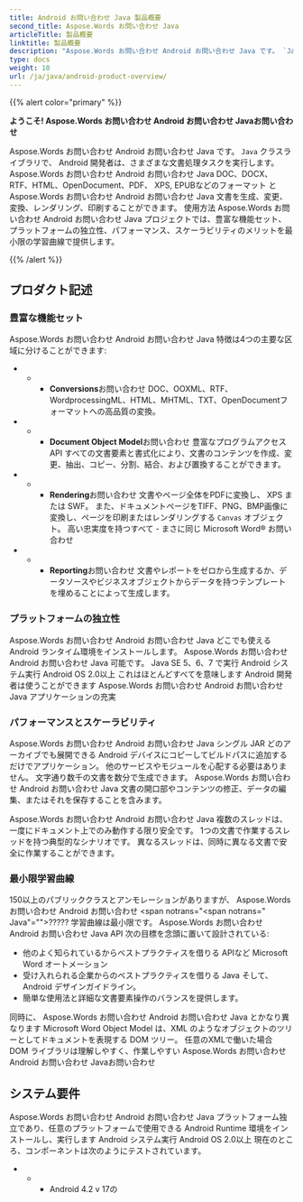 ```yaml
---
title: Android お問い合わせ Java 製品概要
second_title: Aspose.Words お問い合わせ Java
articleTitle: 製品概要
linktitle: 製品概要
description: "Aspose.Words お問い合わせ Android お問い合わせ Java です。 `Java` クラスライブラリで、 Android 開発者は、さまざまな文書処理タスクを実行します。"
type: docs
weight: 10
url: /ja/java/android-product-overview/
---
```


{{% alert color="primary" %}}

**ようこそ! Aspose.Words お問い合わせ Android お問い合わせ Javaお問い合わせ**

Aspose.Words お問い合わせ Android お問い合わせ Java です。 `Java` クラスライブラリで、 Android 開発者は、さまざまな文書処理タスクを実行します。 Aspose.Words お問い合わせ Android お問い合わせ Java DOC、DOCX、RTF、HTML、OpenDocument、PDF、 XPS, EPUBなどのフォーマット と Aspose.Words お問い合わせ Android お問い合わせ Java 文書を生成、変更、変換、レンダリング、印刷することができます。 使用方法 Aspose.Words お問い合わせ Android お問い合わせ Java プロジェクトでは、豊富な機能セット、プラットフォームの独立性、パフォーマンス、スケーラビリティのメリットを最小限の学習曲線で提供します。

{{% /alert %}}

## プロダクト記述

### 豊富な機能セット

Aspose.Words お問い合わせ Android お問い合わせ Java 特徴は4つの主要な区域に分けることができます:

- - - **Conversions**お問い合わせ DOC、OOXML、RTF、WordprocessingML、HTML、MHTML、TXT、OpenDocumentフォーマットへの高品質の変換。
- - - **Document Object Model**お問い合わせ 豊富なプログラムアクセス API すべての文書要素と書式化により、文書のコンテンツを作成、変更、抽出、コピー、分割、結合、および置換することができます。
- - - **Rendering**お問い合わせ 文書やページ全体をPDFに変換し、 XPS または SWF。 また、ドキュメントページをTIFF、PNG、BMP画像に変換し、ページを印刷またはレンダリングする `Canvas` オブジェクト。 高い忠実度を持つすべて - まさに同じ Microsoft Word® お問い合わせ
- - - **Reporting**お問い合わせ 文書やレポートをゼロから生成するか、データソースやビジネスオブジェクトからデータを持つテンプレートを埋めることによって生成します。

### プラットフォームの独立性

Aspose.Words お問い合わせ Android お問い合わせ Java どこでも使える Android ランタイム環境をインストールします。 Aspose.Words お問い合わせ Android お問い合わせ Java 可能です。 Java SE 5、6、7 で実行 Android システム実行 Android OS 2.0以上 これはほとんどすべてを意味します Android 開発者は使うことができます Aspose.Words お問い合わせ Android お問い合わせ Java アプリケーションの充実

### パフォーマンスとスケーラビリティ

Aspose.Words お問い合わせ Android お問い合わせ Java シングル JAR どのアーカイブでも展開できる Android デバイスにコピーしてビルドパスに追加するだけでアプリケーション。 他のサービスやモジュールを心配する必要はありません。 文字通り数千の文書を数分で生成できます。 Aspose.Words お問い合わせ Android お問い合わせ Java 文書の開口部やコンテンツの修正、データの編集、またはそれを保存することを含みます。

Aspose.Words お問い合わせ Android お問い合わせ Java 複数のスレッドは、一度にドキュメント上でのみ動作する限り安全です。 1つの文書で作業するスレッドを持つ典型的なシナリオです。 異なるスレッドは、同時に異なる文書で安全に作業することができます。

### 最小限学習曲線

150以上のパブリッククラスとアンモレーションがありますが、 Aspose.Words お問い合わせ Android お問い合わせ <span notrans="<span notrans=" Java"=""></span>????? 学習曲線は最小限です。 Aspose.Words お問い合わせ Android お問い合わせ Java API 次の目標を念頭に置いて設計されている:

- 他のよく知られているからベストプラクティスを借りる APIなど Microsoft Word オートメーション
- 受け入れられる企業からのベストプラクティスを借りる Java そして、 Android デザインガイドライン。
- 簡単な使用法と詳細な文書要素操作のバランスを提供します。

同時に、 Aspose.Words お問い合わせ Android お問い合わせ Java とかなり異なります Microsoft Word Object Model は、XML のようなオブジェクトのツリーとしてドキュメントを表現する DOM ツリー。 任意のXMLで働いた場合 DOM ライブラリは理解しやすく、作業しやすい Aspose.Words お問い合わせ Android お問い合わせ Javaお問い合わせ

## システム要件

Aspose.Words お問い合わせ Android お問い合わせ Java プラットフォーム独立であり、任意のプラットフォームで使用できる Android Runtime 環境をインストールし、実行します Android システム実行 Android OS 2.0以上 現在のところ、コンポーネントは次のようにテストされています。

- - - Android 4.2 v 17の
